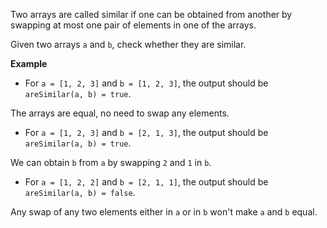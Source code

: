 Two arrays are called similar if one can be obtained from another by swapping at most one pair of elements in one of the arrays.

Given two arrays `a` and `b`, check whether they are similar.

**Example**

- For `a = [1, 2, 3]` and `b = [1, 2, 3]`, the output should be `areSimilar(a, b) = true`.

The arrays are equal, no need to swap any elements.

- For `a = [1, 2, 3]` and `b = [2, 1, 3]`, the output should be `areSimilar(a, b) = true`.

We can obtain `b` from `a` by swapping `2` and `1` in `b`.

- For `a = [1, 2, 2]` and `b = [2, 1, 1]`, the output should be `areSimilar(a, b) = false`.

Any swap of any two elements either in `a` or in `b` won't make `a` and `b` equal.
